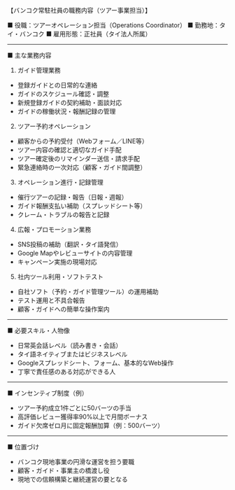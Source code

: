 【バンコク常駐社員の職務内容（ツアー事業担当）】

■ 役職：ツアーオペレーション担当（Operations Coordinator）
■ 勤務地：タイ・バンコク
■ 雇用形態：正社員（タイ法人所属）

---

■ 主な業務内容

1. ガイド管理業務

* 登録ガイドとの日常的な連絡
* ガイドのスケジュール確認・調整
* 新規登録ガイドの契約補助・面談対応
* ガイドの稼働状況・報酬記録の管理

2. ツアー予約オペレーション

* 顧客からの予約受付（Webフォーム／LINE等）
* ツアー内容の確認と適切なガイド手配
* ツアー確定後のリマインダー送信・請求手配
* 緊急連絡時の一次対応（顧客・ガイド間調整）

3. オペレーション進行・記録管理

* 催行ツアーの記録・報告（日報・週報）
* ガイド報酬支払い補助（スプレッドシート等）
* クレーム・トラブルの報告と記録

4. 広報・プロモーション業務

* SNS投稿の補助（翻訳・タイ語発信）
* Google Mapやレビューサイトの内容管理
* キャンペーン実施の現場対応

5. 社内ツール利用・ソフトテスト

* 自社ソフト（予約・ガイド管理ツール）の運用補助
* テスト運用と不具合報告
* 顧客・ガイドへの簡単な操作案内

---

■ 必要スキル・人物像

* 日常英会話レベル（読み書き・会話）
* タイ語ネイティブまたはビジネスレベル
* Googleスプレッドシート、フォーム、基本的なWeb操作
* 丁寧で責任感のある対応ができる人

---

■ インセンティブ制度（例）

* ツアー予約成立1件ごとに50バーツの手当
* 高評価レビュー獲得率90%以上で月間ボーナス
* ガイド欠席ゼロ月に固定報酬加算（例：500バーツ）

---

■ 位置づけ

* バンコク現地事業の円滑な運営を担う要職
* 顧客・ガイド・事業主の橋渡し役
* 現地での信頼構築と継続運営の要となる
